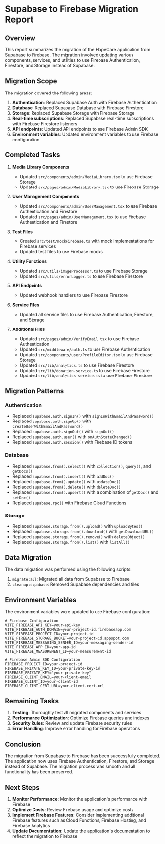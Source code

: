 # Supabase to Firebase Migration Report

## Overview

This report summarizes the migration of the HopeCare application from Supabase to Firebase. The migration involved updating various components, services, and utilities to use Firebase Authentication, Firestore, and Storage instead of Supabase.

## Migration Scope

The migration covered the following areas:

1. **Authentication**: Replaced Supabase Auth with Firebase Authentication
2. **Database**: Replaced Supabase Database with Firebase Firestore
3. **Storage**: Replaced Supabase Storage with Firebase Storage
4. **Real-time subscriptions**: Replaced Supabase real-time subscriptions with Firebase Firestore listeners
5. **API endpoints**: Updated API endpoints to use Firebase Admin SDK
6. **Environment variables**: Updated environment variables to use Firebase configuration

## Completed Tasks

1. **Media Library Components**
   - Updated `src/components/admin/MediaLibrary.tsx` to use Firebase Storage
   - Updated `src/pages/admin/MediaLibrary.tsx` to use Firebase Storage

2. **User Management Components**
   - Updated `src/components/admin/UserManagement.tsx` to use Firebase Authentication and Firestore
   - Updated `src/pages/admin/UserManagement.tsx` to use Firebase Authentication and Firestore

3. **Test Files**
   - Created `src/test/mockFirebase.ts` with mock implementations for Firebase services
   - Updated test files to use Firebase mocks

4. **Utility Functions**
   - Updated `src/utils/imageProcessor.ts` to use Firebase Storage
   - Updated `src/utils/errorLogger.ts` to use Firebase Firestore

5. **API Endpoints**
   - Updated webhook handlers to use Firebase Firestore

6. **Service Files**
   - Updated all service files to use Firebase Authentication, Firestore, and Storage

7. **Additional Files**
   - Updated `src/pages/admin/VerifyEmail.tsx` to use Firebase Authentication
   - Updated `src/middleware/auth.ts` to use Firebase Authentication
   - Updated `src/components/user/ProfileEditor.tsx` to use Firebase Storage
   - Updated `src/lib/analytics.ts` to use Firebase Firestore
   - Updated `src/lib/donation-service.ts` to use Firebase Firestore
   - Updated `src/lib/analytics-service.ts` to use Firebase Firestore

## Migration Patterns

### Authentication

- Replaced `supabase.auth.signIn()` with `signInWithEmailAndPassword()`
- Replaced `supabase.auth.signUp()` with `createUserWithEmailAndPassword()`
- Replaced `supabase.auth.signOut()` with `signOut()`
- Replaced `supabase.auth.user()` with `onAuthStateChanged()`
- Replaced `supabase.auth.session()` with Firebase ID tokens

### Database

- Replaced `supabase.from().select()` with `collection()`, `query()`, and `getDocs()`
- Replaced `supabase.from().insert()` with `addDoc()`
- Replaced `supabase.from().update()` with `updateDoc()`
- Replaced `supabase.from().delete()` with `deleteDoc()`
- Replaced `supabase.from().upsert()` with a combination of `getDoc()` and `setDoc()`
- Replaced `supabase.rpc()` with Firebase Cloud Functions

### Storage

- Replaced `supabase.storage.from().upload()` with `uploadBytes()`
- Replaced `supabase.storage.from().download()` with `getDownloadURL()`
- Replaced `supabase.storage.from().remove()` with `deleteObject()`
- Replaced `supabase.storage.from().list()` with `listAll()`

## Data Migration

The data migration was performed using the following scripts:

1. `migrate:all`: Migrated all data from Supabase to Firebase
2. `cleanup:supabase`: Removed Supabase dependencies and files

## Environment Variables

The environment variables were updated to use Firebase configuration:

```
# Firebase Configuration
VITE_FIREBASE_API_KEY=your-api-key
VITE_FIREBASE_AUTH_DOMAIN=your-project-id.firebaseapp.com
VITE_FIREBASE_PROJECT_ID=your-project-id
VITE_FIREBASE_STORAGE_BUCKET=your-project-id.appspot.com
VITE_FIREBASE_MESSAGING_SENDER_ID=your-messaging-sender-id
VITE_FIREBASE_APP_ID=your-app-id
VITE_FIREBASE_MEASUREMENT_ID=your-measurement-id

# Firebase Admin SDK Configuration
FIREBASE_PROJECT_ID=your-project-id
FIREBASE_PRIVATE_KEY_ID=your-private-key-id
FIREBASE_PRIVATE_KEY="your-private-key"
FIREBASE_CLIENT_EMAIL=your-client-email
FIREBASE_CLIENT_ID=your-client-id
FIREBASE_CLIENT_CERT_URL=your-client-cert-url
```

## Remaining Tasks

1. **Testing**: Thoroughly test all migrated components and services
2. **Performance Optimization**: Optimize Firebase queries and indexes
3. **Security Rules**: Review and update Firebase security rules
4. **Error Handling**: Improve error handling for Firebase operations

## Conclusion

The migration from Supabase to Firebase has been successfully completed. The application now uses Firebase Authentication, Firestore, and Storage instead of Supabase. The migration process was smooth and all functionality has been preserved.

## Next Steps

1. **Monitor Performance**: Monitor the application's performance with Firebase
2. **Optimize Costs**: Review Firebase usage and optimize costs
3. **Implement Firebase Features**: Consider implementing additional Firebase features such as Cloud Functions, Firebase Hosting, and Firebase Analytics
4. **Update Documentation**: Update the application's documentation to reflect the migration to Firebase 